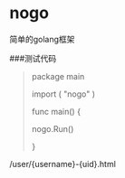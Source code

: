 # nogo
简单的golang框架

###测试代码
>package main
>
>import (
>	"nogo"
>)
>
>func main() {
>
>	nogo.Run()
>
>}


/user/{username}-{uid}.html



